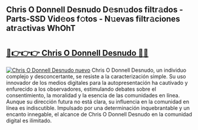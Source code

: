 ## Chris O Donnell Desnudo D𝚎sn𝚞dos filtr𝚊dos - Parts-SSD Vid𝚎os f𝚘tos - N𝚞evas filtr𝚊ciones atr𝚊ctivas WhOhT

# <h2><a href="http://mb1spu.tromn.icu/?c=Chris+O+Donnell+Desnudo">🔗👉👉👉 Chris O Donnell Desnudo 🔗🔗</a></h2>

[![Chris O Donnell Desnudo nuevo](https://i.imgur.com/pEAQMta.gif)](http://mb1spu.tromn.icu/?c=Chris+O+Donnell+Desnudo)
Chris O Donnell Desnudo, un individuo complejo y desconcertante, se resiste a la caracterización simple. Su uso innovador de los medios digitales para la autopresentación ha cautivado y enfurecido a los observadores, estimulando debates sobre el consentimiento, la moralidad y la esencia de las comunidades en línea. Aunque su dirección futura no está clara, su influencia en la comunidad en línea es indiscutible. Impulsado por una determinación inquebrantable y un encanto innegable, el alcance de Chris O Donnell Desnudo en la comunidad digital es ilimitado.
